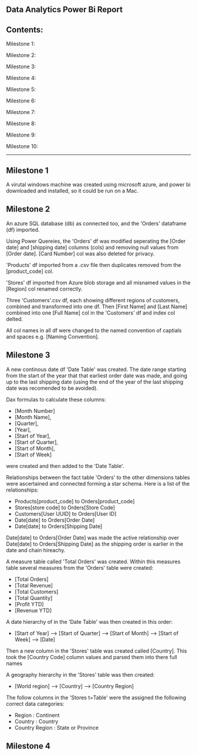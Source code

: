 Data Analytics Power Bi Report
------------------------------

Contents:
---------

Milestone 1:

Milestone 2:

Milestone 3:

Milestone 4:

Milestone 5:

Milestone 6:

Milestone 7:

Milestone 8:

Milestone 9:

Milestone 10:

----------------------------

Milestone 1
-
A virutal windows machine was created using microsoft azure, and power bi downloaded and installed, so it could be run on a Mac.

Milestone 2
-
An azure SQL database (db) as connected too, and the 'Orders' dataframe (df) imported. 

Using Power Quereies, the 'Orders' df was modified seperating the [Order date] and [shipping date] columns (cols) and removing null values from [Order date].
[Card Number] col was also deleted for privacy.

'Products' df imported from a .csv file then duplicates removed from the [product_code] col.

'Stores' df imported from Azure blob storage and all misnamed values in the [Region] col renamed correctly.

Three 'Customers'.csv df, each showing different regions of customers, combined and transformed into one df. Then
[First Name] and [Last Name] combined into one [Full Name] col in the 'Customers' df and index col delted.

All col names in all df were changed to the named convention of captials and spaces e.g. [Naming Convention].

Milestone 3
-
A new continous date df 'Date Table' was created. The date range starting from the start of the year that that earliest order date was made,
and going up to the last shipping date (using the end of the year of the last shipping date was recomended to be avoided). 

Dax formulas to calculate these columns: 

- [Month Number]
- [Month Name],
- [Quarter],
- [Year],
- [Start of Year],
- [Start of Quarter],
- [Start of Month],
- [Start of Week]

were created and then added to the 'Date Table'.

Relationships between the fact table 'Orders' to the other dimensions tables were ascertained and connected forming a star schema. 
Here is a list of the relationships:

- Products[product_code] to Orders[product_code]
- Stores[store code] to Orders[Store Code]
- Customers[User UUID] to Orders[User ID]
- Date[date] to Orders[Order Date]
- Date[date] to Orders[Shipping Date]

Date[date] to Orders[Order Date] was made the active relationship over Date[date] to Orders[Shipping Date]
as the shipping order is earlier in the date and chain hireachy. 

A measure table called 'Total Orders' was created.
Within this measures table several measures from the 'Orders' table were created:

- [Total Orders]
- [Total Revenue]
- [Total Customers]
- [Total Quantity]
- [Profit YTD]
- [Revenue YTD]

A date hierarchy of in the 'Date Table' was then created in this order:

- [Start of Year] --> [Start of Quarter] --> [Start of Month] --> [Start of Week] --> [Date]

Then a new column in the 'Stores' table was created called [Country]. This took the [Country Code] column values and parsed them into
there full names

A geography hierarchy in the 'Stores' table was then created:

- [World region] --> [Country] --> [Country Region]

The follow columns in the 'Stores t=Table' were the assigned the following correct data categories:

- Region : Continent
- Country : Country
- Country Region : State or Province

Milestone 4
-












